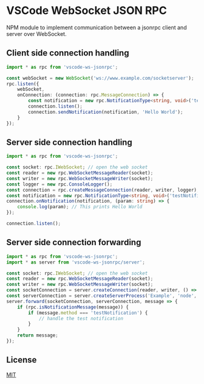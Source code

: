 # VSCode WebSocket JSON RPC

NPM module to implement communication between a jsonrpc client and server over WebSocket.

## Client side connection handling

```ts
import * as rpc from 'vscode-ws-jsonrpc';

const webSocket = new WebSocket('ws://www.example.com/socketserver');
rpc.listen({
    webSocket,
    onConnection: (connection: rpc.MessageConnection) => {
        const notification = new rpc.NotificationType<string, void>('testNotification');
        connection.listen();
        connection.sendNotification(notification, 'Hello World');
    }
});
```

## Server side connection handling

```ts
import * as rpc from 'vscode-ws-jsonrpc';

const socket: rpc.IWebSocket; // open the web socket
const reader = new rpc.WebSocketMessageReader(socket);
const writer = new rpc.WebSocketMessageWriter(socket);
const logger = new rpc.ConsoleLogger();
const connection = rpc.createMessageConnection(reader, writer, logger);
const notification = new rpc.NotificationType<string, void>('testNotification');
connection.onNotification(notification, (param: string) => {
	console.log(param); // This prints Hello World
});

connection.listen();
```

## Server side connection forwarding

```ts
import * as rpc from 'vscode-ws-jsonrpc';
import * as server from 'vscode-ws-jsonrpc/server';

const socket: rpc.IWebSocket; // open the web socket
const reader = new rpc.WebSocketMessageReader(socket);
const writer = new rpc.WebSocketMessageWriter(socket);
const socketConnection = server.createConnection(reader, writer, () => socket.dispose())
const serverConnection = server.createServerProcess('Example', 'node', ['example.js']);
server.forward(socketConnection, serverConnection, message => {
    if (rpc.isNotificationMessage(message)) {
        if (message.method === 'testNotification') {
            // handle the test notification
        }
    }
    return message;
});
```

## License

[MIT](https://github.com/TypeFox/vscode-ws-jsonrpc/blob/main/packages/vscode-ws-jsonrpc/License.txt)
